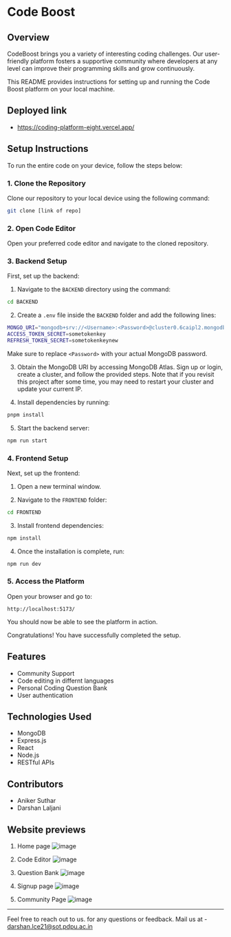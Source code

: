 # Code Boost

## Overview

CodeBoost brings you a variety of interesting coding challenges. Our user-friendly platform fosters a supportive community where developers at any level can improve their programming skills and grow continuously.

This README provides instructions for setting up and running the Code Boost platform on your local machine.
## Deployed link 
- https://coding-platform-eight.vercel.app/

## Setup Instructions

To run the entire code on your device, follow the steps below:

### 1. Clone the Repository

Clone our repository to your local device using the following command:

```bash
git clone [link of repo]
```

### 2. Open Code Editor

Open your preferred code editor and navigate to the cloned repository.

### 3. Backend Setup

First, set up the backend:

1. Navigate to the `BACKEND` directory using the command:

```bash
cd BACKEND
```

2. Create a `.env` file inside the `BACKEND` folder and add the following lines:

```bash
MONGO_URI="mongodb+srv://<Username>:<Password>@cluster0.6caipl2.mongodb.net/"
ACCESS_TOKEN_SECRET=sometokenkey
REFRESH_TOKEN_SECRET=sometokenkeynew
```

Make sure to replace `<Password>` with your actual MongoDB password.

3. Obtain the MongoDB URI by accessing MongoDB Atlas. Sign up or login, create a cluster, and follow the provided steps. Note that if you revisit this project after some time, you may need to restart your cluster and update your current IP.

4. Install dependencies by running:

```bash
pnpm install
```

5. Start the backend server:

```bash
npm run start
```

### 4. Frontend Setup

Next, set up the frontend:

1. Open a new terminal window.

2. Navigate to the `FRONTEND` folder:

```bash
cd FRONTEND
```

3. Install frontend dependencies:

```bash
npm install
```

4. Once the installation is complete, run:

```bash
npm run dev
```

### 5. Access the Platform

Open your browser and go to:

```
http://localhost:5173/
```

You should now be able to see the platform in action.

Congratulations! You have successfully completed the setup.

## Features

- Community Support 
- Code editing in differnt languages 
- Personal Coding Question Bank 
- User authentication

## Technologies Used

- MongoDB
- Express.js
- React
- Node.js
- RESTful APIs

## Contributors

- Aniker Suthar
- Darshan Laljani

## Website previews
1. Home page
   ![image](https://github.com/Aniket-Suthar/coding-platform/assets/117531809/bb233319-58a9-4aaa-a9fc-a1b824671b1a)

2. Code Editor
   ![image](https://github.com/Aniket-Suthar/coding-platform/assets/117531809/ebdd31df-1bd1-4ece-99a3-5a76fe5a4210)

3. Question Bank
   ![image](https://github.com/Aniket-Suthar/coding-platform/assets/117531809/b07e6028-263a-4d38-a81c-0ecab44e6342)

4. Signup page
   ![image](https://github.com/Aniket-Suthar/coding-platform/assets/117531809/36d47a14-98cd-41a7-8051-8fc1234612ef)

5. Community Page
   ![image](https://github.com/Aniket-Suthar/coding-platform/assets/117531809/5a79f30b-3c2d-4baa-a301-0069c39b79d7)

---

Feel free to reach out to us. for any questions or feedback.
Mail us at - darshan.lce21@sot.pdpu.ac.in


